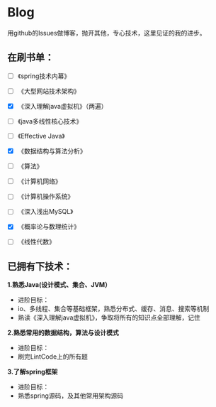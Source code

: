 # Blog
用github的Issues做博客，抛开其他，专心技术，这里见证的我的进步。

## 在刷书单：

- [ ] 《spring技术内幕》

- [ ] 《大型网站技术架构》

- [x] 《深入理解java虚拟机》（两遍）

- [ ] 《java多线性核心技术》

- [ ] 《Effective Java》

- [x] 《数据结构与算法分析》

- [ ] 《算法》

- [ ] 《计算机网络》

- [ ] 《计算机操作系统》

- [ ] 《深入浅出MySQL》

- [x] 《概率论与数理统计》

- [ ] 《线性代数》

## 已拥有下技术：

**1.熟悉Java(设计模式、集合、JVM）**
- 进阶目标：
- io、多线程、集合等基础框架，熟悉分布式、缓存、消息、搜索等机制
- 熟读《深入理解java虚拟机》，争取将所有的知识点全部理解，记住

**2.熟悉常用的数据结构，算法与设计模式**
- 进阶目标：
- 刷完LintCode上的所有题

**3.了解spring框架**
- 进阶目标：
- 熟悉spring源码，及其他常用架构源码
